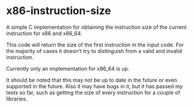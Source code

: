 x86-instruction-size
====================

A simple C implementation for obtaining the instruction size of the current instruction for x86 and x86_64.

This code will return the size of the first instruction in the input code. For the majority of cases it doesn't try to distinguish from a valid and invalid instruction. 

Currently only an implementation for x86_64 is up.

It should be noted that this may not be up to date in the future or even supported in the future. Also it may have bugs in it, but it has passed my tests so far, such as getting the size of every instruction for a couple of libraries.
